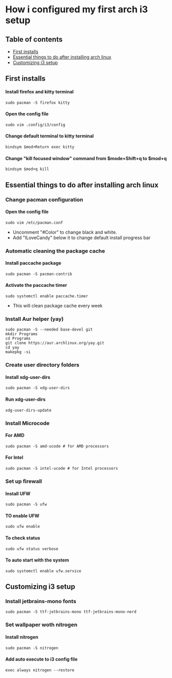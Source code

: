 # How i configured my first arch i3 setup

## Table of contents
* [First installs](#first-installs)
* [Essential things to do after installing arch linux](#essential-things-to-do-after-installing-arch-linux)
* [Customizing i3 setup](#customizing-i3-setup)

## First installs

#### Install firefox and kitty terminal
```
sudo pacman -S firefox kitty
```

#### Open the config file
```
sudo vim .config/i3/config
```

#### Change default terminal to kitty terminal
```
bindsym $mod+Return exec kitty
```

#### Change "kill focused window" command from $mode+Shift+q to $mod+q
```
bindsym $mod+q kill
```

## Essential things to do after installing arch linux

### Change pacman configuration

#### Open the config file
```
sudo vim /etc/pacman.conf
```

* Uncomment "#Color" to change black and white.
* Add "ILoveCandy" below it to change default install progress bar 

### Automatic cleaning the package cache

#### Install paccache package
```
sudo pacman -S pacman-contrib
```

#### Activate the paccache timer
```
sudo systemctl enable paccache.timer
```
  - This will clean package cache every week
  
 ### Install Aur helper (yay)
 ```
sudo pacman -S --needed base-devel git
mkdir Programs
cd Programs
git clone https://aur.archlinux.org/yay.git
cd yay
makepkg -si
 ```
### Create user directory folders

#### Install xdg-user-dirs
```
sudo pacman -S xdg-user-dirs
```

#### Run xdg-user-dirs
```
xdg-user-dirs-update
```
### Install Microcode

#### For AMD
```
sudo pacman -S amd-ucode # for AMD processors
```

#### For Intel
```
sudo pacman -S intel-ucode # for Intel processors
```

### Set up firewall

#### Install UFW
```
sudo pacman -S ufw
```

#### TO enable UFW
```
sudo ufw enable
```

#### To check status
```
sudo ufw status verbose
```

#### To auto start with the system
```
sudo systemctl enable ufw.service
```

## Customizing i3 setup

### Install jetbrains-mono fonts
```
sudo pacman -S ttf-jetbrains-mono ttf-jetbrains-mono-nerd
```

### Set wallpaper woth nitrogen

#### Install nitrogen
```
sudo pacman -S nitrogen
```

#### Add auto execute to i3 config file
```
exec always nitrogen --restore
```


